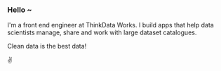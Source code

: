 ### Hello ~

I'm a front end engineer at ThinkData Works. I build apps that help data scientists manage, share and work with large dataset catalogues.

Clean data is the best data!

✌️
